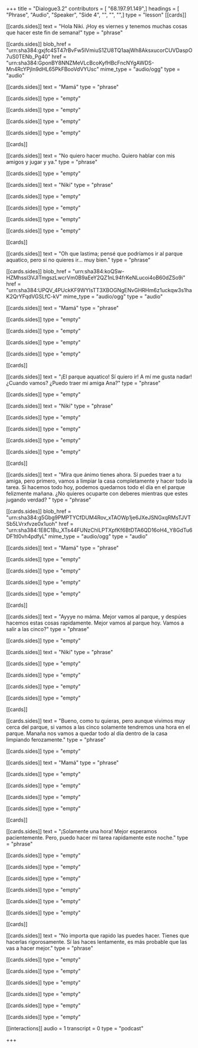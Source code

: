 +++
title = "Dialogue3.2"
contributors = [ "68.197.91.149",]
headings = [ "Phrase", "Audio", "Speaker", "Side 4", "", "", "",]
type = "lesson"
[[cards]]

[[cards.sides]]
text = "Hola Niki. ¡Hoy es viernes y tenemos muchas cosas que hacer este fin de semana!"
type = "phrase"

[[cards.sides]]
blob_href = "urn:sha384:gxjfc4ST47rBvFw5IVmiuS1ZU8TQ1aajWh8AksxucorCUVDaspO7uS0TENb_Pg40"
href = "urn:sha384:GponBY8NNZMeVLcBcoKyfHBcFncNYgAWDS-Mn4RcYPjIn9dHL65PkFBooVdVYUsc"
mime_type = "audio/ogg"
type = "audio"

[[cards.sides]]
text = "Mamá"
type = "phrase"

[[cards.sides]]
type = "empty"

[[cards.sides]]
type = "empty"

[[cards.sides]]
type = "empty"

[[cards.sides]]
type = "empty"

[[cards]]

[[cards.sides]]
text = "No quiero hacer mucho.  Quiero hablar con mis amigos y jugar y ya."
type = "phrase"

[[cards.sides]]
type = "empty"

[[cards.sides]]
text = "Niki"
type = "phrase"

[[cards.sides]]
type = "empty"

[[cards.sides]]
type = "empty"

[[cards.sides]]
type = "empty"

[[cards.sides]]
type = "empty"

[[cards]]

[[cards.sides]]
text = "Oh que lastima; pensé que podríamos ir al parque aquatico, pero si no quieres ir... muy bien."
type = "phrase"

[[cards.sides]]
blob_href = "urn:sha384:koQSw-HZMhssI3VJITmgszLwcrVm0B9aEeY2QZ1nL94frKeNLucoi4oB60dZSo9i"
href = "urn:sha384:UPQV_4PUckKF9WYIsTT3XBOGNgENvGHRHm6z1uckqw3s1haK2QrYFqdVGSLfC-kV"
mime_type = "audio/ogg"
type = "audio"

[[cards.sides]]
text = "Mamá"
type = "phrase"

[[cards.sides]]
type = "empty"

[[cards.sides]]
type = "empty"

[[cards.sides]]
type = "empty"

[[cards.sides]]
type = "empty"

[[cards]]

[[cards.sides]]
text = "¡El parque aquatico! Sí quiero ir! A mí me gusta nadar!  ¿Cuando vamos?  ¿Puedo traer mi amiga Ana?"
type = "phrase"

[[cards.sides]]
type = "empty"

[[cards.sides]]
text = "Niki"
type = "phrase"

[[cards.sides]]
type = "empty"

[[cards.sides]]
type = "empty"

[[cards.sides]]
type = "empty"

[[cards.sides]]
type = "empty"

[[cards]]

[[cards.sides]]
text = "Mira que ánimo tienes ahora.  Sí puedes traer a tu amiga, pero primero, vamos a limpiar la casa completamente y hacer todo la tarea.  Si hacemos todo hoy, podemos quedarnos todo el día en el parque felizmente mañana.  ¿No quieres ocuparte con deberes mientras que estes jugando verdad? "
type = "phrase"

[[cards.sides]]
blob_href = "urn:sha384:g5Gbg9PMPTYCfDUM4Rov_xTAOWp1je6JXeJSNGxqRMsTJVTSb5LVrxfvze0x1uoh"
href = "urn:sha384:1E8C1Bu_XTs44FUNzChILPTXpfKf6BtDTA6QD16oH4_Y8GdTu6DF1tI0vh4pdfyL"
mime_type = "audio/ogg"
type = "audio"

[[cards.sides]]
text = "Mamá"
type = "phrase"

[[cards.sides]]
type = "empty"

[[cards.sides]]
type = "empty"

[[cards.sides]]
type = "empty"

[[cards.sides]]
type = "empty"

[[cards]]

[[cards.sides]]
text = "Ayyye no máma.  Mejor vamos al parque, y despúes hacemos estas cosas rapidamente.  Mejor vamos al parque hoy.  Vamos a salir a las cinco?"
type = "phrase"

[[cards.sides]]
type = "empty"

[[cards.sides]]
text = "Niki"
type = "phrase"

[[cards.sides]]
type = "empty"

[[cards.sides]]
type = "empty"

[[cards.sides]]
type = "empty"

[[cards.sides]]
type = "empty"

[[cards]]

[[cards.sides]]
text = "Bueno, como tu quieras, pero aunque vivimos muy cerca del parque, si vamos a las cinco solamente tendremos una hora en el parque.  Manaña nos vamos a quedar todo al día dentro de la casa limpiando ferozamente."
type = "phrase"

[[cards.sides]]
type = "empty"

[[cards.sides]]
text = "Mamá"
type = "phrase"

[[cards.sides]]
type = "empty"

[[cards.sides]]
type = "empty"

[[cards.sides]]
type = "empty"

[[cards.sides]]
type = "empty"

[[cards]]

[[cards.sides]]
text = "¡Solamente una hora!  Mejor esperamos pacientemente.  Pero, puedo hacer mi tarea rapidamente este noche."
type = "phrase"

[[cards.sides]]
type = "empty"

[[cards.sides]]
type = "empty"

[[cards.sides]]
type = "empty"

[[cards.sides]]
type = "empty"

[[cards.sides]]
type = "empty"

[[cards.sides]]
type = "empty"

[[cards]]

[[cards.sides]]
text = "No importa que rapido las puedes hacer. Tienes que hacerlas rigorosamente.  Sí las haces lentamente, es más probable que las vas a hacer mejor."
type = "phrase"

[[cards.sides]]
type = "empty"

[[cards.sides]]
type = "empty"

[[cards.sides]]
type = "empty"

[[cards.sides]]
type = "empty"

[[cards.sides]]
type = "empty"

[[cards.sides]]
type = "empty"

[[interactions]]
audio = 1
transcript = 0
type = "podcast"

+++
